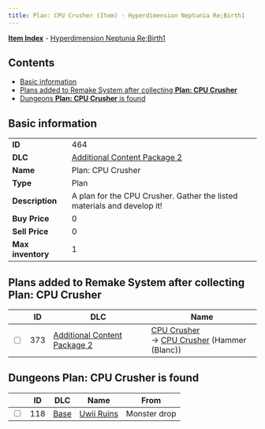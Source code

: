 ```yaml
---
title: Plan: CPU Crusher (Item) - Hyperdimension Neptunia Re;Birth1
---
```


[**Item Index**](/neptunia/rb1/item/index.html) - [Hyperdimension Neptunia Re;Birth1](/neptunia/rb1)

## Contents

- [Basic information](#basic-information)
- [Plans added to Remake System after collecting **Plan: CPU Crusher**](#plans-added-to-remake-system-after-collecting-plan-cpu-crusher)
- [Dungeons **Plan: CPU Crusher** is found](#dungeons-plan-cpu-crusher-is-found)

## Basic information

|   |   |
| -- | -- |
| **ID** | 464 |
| **DLC** | [Additional Content Package 2](/neptunia/rb1/dlc/11-pack2.html) |
| **Name** | Plan: CPU Crusher |
| **Type** | Plan |
| **Description** | A plan for the CPU Crusher. Gather the listed materials and develop it! |
| **Buy Price** | 0 |
| **Sell Price** | 0 |
| **Max inventory** | 1 |


## Plans added to Remake System after collecting **Plan: CPU Crusher**

|    | ID | DLC | Name |
| -- | -- | --- | ---- |
| <input type="checkbox" id="rb1-remake-11-373" class="trackbox" /> | 373 | [Additional Content Package 2](/neptunia/rb1/dlc/11-pack2.html) | [CPU Crusher](/neptunia/rb1/remake/11-373-cpu-crusher.html)<br /> → [CPU Crusher](/neptunia/rb1/item/11-2099-cpu-crusher.html) (Hammer (Blanc)) |


## Dungeons **Plan: CPU Crusher** is found

|    | ID | DLC | Name | From |
| -- | -- | --- | ---- | ---- |
| <input type="checkbox" id="rb1-dungeon-1-118" class="trackbox" /> | 118 | [Base](/neptunia/rb1/dlc/1-base.html) | [Uwii Ruins](/neptunia/rb1/dungeon/1-118-uwii-ruins.html) | Monster drop |
